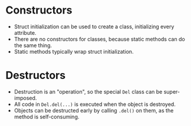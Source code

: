 # Constructors
- Struct initialization can be used to create a class, initializing every attribute.
- There are no constructors for classes, because static methods can do the same thing.
- Static methods typically wrap struct initialization.

# Destructors
- Destruction is an "operation", so the special `Del` class can be super-imposed.
- All code in `Del.del(...)` is executed when the object is destroyed.
- Objects can be destructed early by calling `.del()` on them, as the method is self-consuming.